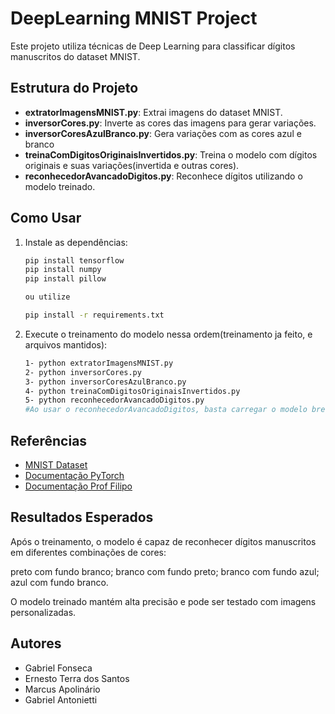 # DeepLearning MNIST Project

Este projeto utiliza técnicas de Deep Learning para classificar dígitos manuscritos do dataset MNIST.

## Estrutura do Projeto

- **extratorImagensMNIST.py**: Extrai imagens do dataset MNIST.
- **inversorCores.py**: Inverte as cores das imagens para gerar variações.
- **inversorCoresAzulBranco.py**: Gera variações com as cores azul e branco
- **treinaComDigitosOriginaisInvertidos.py**: Treina o modelo com dígitos originais e suas variações(invertida e outras cores).
- **reconhecedorAvancadoDigitos.py**: Reconhece dígitos utilizando o modelo treinado.

## Como Usar

1. Instale as dependências:
    ```bash
    pip install tensorflow
    pip install numpy
    pip install pillow

    ou utilize
   
    pip install -r requirements.txt 
   
    ```
2. Execute o treinamento do modelo nessa ordem(treinamento ja feito, e arquivos mantidos):
    ```bash
    1- python extratorImagensMNIST.py
    2- python inversorCores.py
    3- python inversorCoresAzulBranco.py
    4- python treinaComDigitosOriginaisInvertidos.py
    5- python reconhecedorAvancadoDigitos.py
    #Ao usar o reconhecedorAvancadoDigitos, basta carregar o modelo breviamente feito (TreinamentoFinal) e escolher se quer usar o .keras ou .h5 e escolher a imagem desejada para o reconhecimento
    ```

## Referências

- [MNIST Dataset](http://yann.lecun.com/exdb/mnist/)
- [Documentação PyTorch](https://pytorch.org/docs/stable/index.html)
- [Documentação Prof Filipo](https://github.com/ProfessorFilipo/PythonAI)


## Resultados Esperados

Após o treinamento, o modelo é capaz de reconhecer dígitos manuscritos em diferentes combinações de cores:

 preto com fundo branco;
 branco com fundo preto;
 branco com fundo azul;
 azul com fundo branco.

O modelo treinado mantém alta precisão e pode ser testado com imagens personalizadas.

## Autores
- Gabriel Fonseca
- Ernesto Terra dos Santos
- Marcus Apolinário
- Gabriel Antonietti
